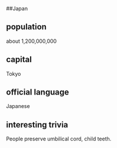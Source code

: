 ##Japan
## population
about 1,200,000,000

## capital
Tokyo
 
## official language
Japanese

## interesting trivia
People preserve umbilical cord, child teeth. 


